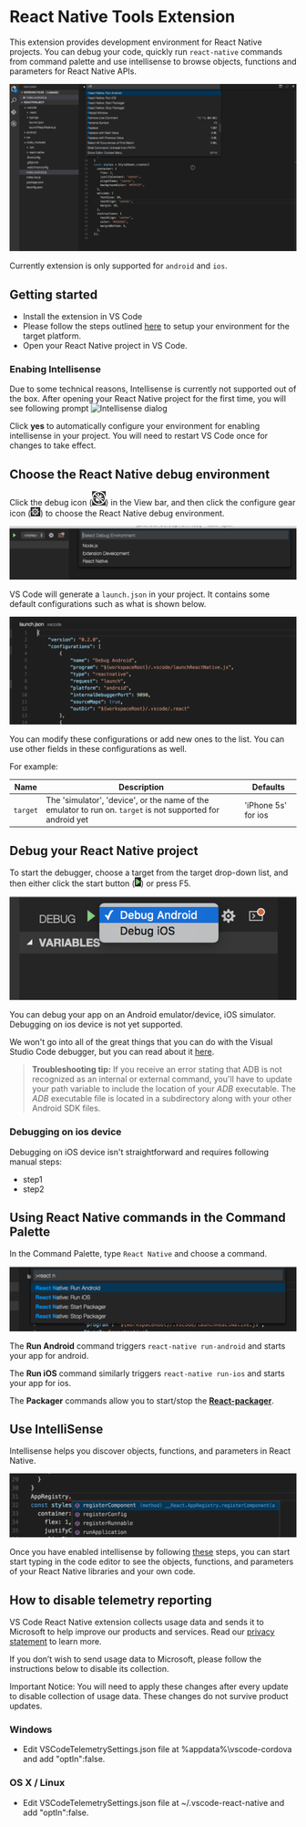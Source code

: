 # React Native Tools Extension

This extension provides development environment for React Native projects. You can debug your code, quickly run `react-native` commands from command palette and use intellisense to browse objects, functions and parameters for React Native APIs.

![React Native features](images/react-features.gif)

Currently extension is only supported for `android` and `ios`.

## Getting started

* Install the extension in VS Code
* Please follow the steps outlined [here](https://facebook.github.io/react-native/docs/getting-started.html) to setup your environment for the target platform.
* Open your React Native project in VS Code.

### <a name="enableintellisense"></a>
### Enabing Intellisense
Due to some technical reasons, Intellisense is currently not supported out of the box. After opening your React Native project for the first time, you will see following prompt
![Intellisense dialog](images/intellisense-dialog.gif)

Click **yes** to automatically configure your environment for enabling intellisense in your project. You will need to restart VS Code once for changes to take effect.

## Choose the React Native debug environment

Click the debug icon (![Choose React Native debugger](images/debug-view-icon.png)) in the View bar, and then click the configure gear icon (![Configure-gear](images/configure-gear-icon.png)) to choose the React Native debug environment.

![Choose React Native debugger](images/choose-debugger.png)

VS Code will generate a `launch.json` in your project. It contains some default configurations such as what is shown below.

![React Native launch configuration file](images/launch-config.png)

You can modify these configurations or add new ones to the list. You can use other fields in these configurations as well.

For example:

Name                               | Description                                                                                                  | Defaults
---------------------------------- | -------------------------------------------------------------------------------------------------------------| ---------
`target`                           | The 'simulator', 'device', or the name of the emulator to run on. `target` is not supported for android yet  | 'iPhone 5s' for ios


## Debug your React Native project

To start the debugger, choose a target from the target drop-down list, and then either click the start button (![Configure-gear](images/debug-icon.png)) or press F5.

![Cordova launch targets](images/debug-targets.png)

You can debug your app on an Android emulator/device, iOS simulator. Debugging on ios device is not yet supported.

We won't go into all of the great things that you can do with the Visual Studio Code debugger, but you can read about it [here](https://code.visualstudio.com/docs/editor/debugging).

> **Troubleshooting tip:**
If you receive an error stating that ADB is not recognized as an internal or external command, you'll have to update your path variable to include the location of your *ADB* executable.
The *ADB* executable file is located in a subdirectory along with your other Android SDK files.


### Debugging on ios device
Debugging on iOS device isn't straightforward and requires following manual steps:
* step1
* step2

## Using React Native commands in the Command Palette

In the Command Palette, type ```React Native``` and choose a command.

![React Native commands](images/command-palette.png)

The **Run Android** command triggers ```react-native run-android``` and starts your app for android.

The **Run iOS** command similarly triggers ```react-native run-ios``` and starts your app for ios.

The **Packager** commands allow you to start/stop the [**React-packager**](https://github.com/facebook/react-native/tree/master/packager).

## Use IntelliSense

Intellisense helps you discover objects, functions, and parameters in React Native.

![IntelliSense](images/intellisense.png)

Once you have enabled intellisense by following [these](#enableintellisense) steps, you can start start typing in the code editor to see the objects, functions, and parameters of your React Native libraries and your own code.

## How to disable telemetry reporting

VS Code React Native extension collects usage data and sends it to Microsoft to help improve our products and services. Read our [privacy statement](https://www.visualstudio.com/en-us/dn948229) to learn more.

If you don’t wish to send usage data to Microsoft, please follow the instructions below to disable its collection.

Important Notice: You will need to apply these changes after every update to disable collection of usage data. These changes do not survive product updates.

### Windows

* Edit VSCodeTelemetrySettings.json file at %appdata%\vscode-cordova and add "optIn":false.

### OS X / Linux

* Edit VSCodeTelemetrySettings.json file at ~/.vscode-react-native and add "optIn":false.